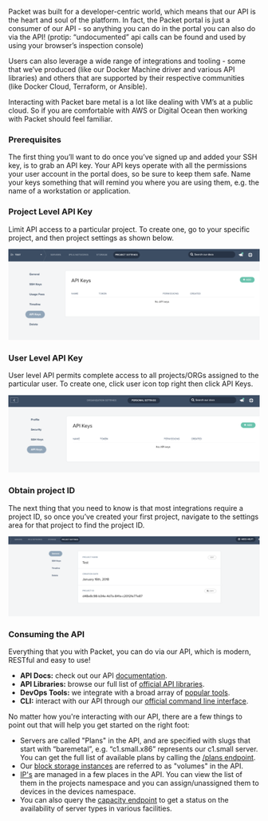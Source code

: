 <!-- <meta>
{
    "title":"API",
    "description":"An introduction to the Packet API.",
    "tag":["API", "Integrations", "Libraries"],
    "seo-title": "Packet Bare Metal API Documents",
    "seo-description": "An introduction to the Packet API.",
    "og-title": "Overview",
    "og-description": "An introduction to the Packet API."
}
</meta> -->

Packet was built for a developer-centric world, which means that our API is the heart and soul of the platform. In fact, the Packet portal is just a consumer of our API - so anything you can do in the portal you can also do via the API! (protip: “undocumented” api calls can be found and used by using your browser’s inspection console)

Users can also leverage a wide range of integrations and tooling - some that we’ve produced (like our Docker Machine driver and various API libraries) and others that are supported by their respective communities (like Docker Cloud, Terraform, or Ansible).

Interacting with Packet bare metal is a lot like dealing with VM’s at a public cloud.  So if you are comfortable with AWS or Digital Ocean then working with Packet should feel familiar.

### Prerequisites

The first thing you’ll want to do once you’ve signed up and added your SSH key, is to grab an API key. Your API keys operate with all the permissions your user account in the portal does, so be sure to keep them safe. Name your keys something that will remind you where you are using them, e.g. the name of a workstation or application.

### Project Level API Key

Limit API access  to a particular project. To create one, go to your specific project, and then project settings as shown below.

![project settings](/images/api-integrations/Project-API-Key.png)

### User Level API Key

User level API permits complete access to all projects/ORGs assigned to the particular user. To create one, click user icon top right then click API Keys.

![user API key](/images/api-integrations/User-API-key.png)

### Obtain project ID

The next thing that you need to know is that most integrations require a project ID, so once you’ve created your first project, navigate to the settings area for that project to find the project ID.

![project ID](/images/api-integrations/Project-ID.png)

### Consuming the API

Everything that you with Packet, you can do via our API, which is modern, RESTful and easy to use!

* __API Docs:__ check out our API [documentation](https://www.packet.com/developers/api/).
* __API Libraries:__ browse our full list of [official API libraries](https://www.packet.com/developers/libraries/).
* __DevOps Tools:__ we integrate with a broad array of [popular tools](https://www.packet.com/developers/integrations/).
* __CLI:__ interact with our API through our [official command line interface](https://github.com/packethost/packet-cli).


No matter how you're interacting with our API, there are a few things to point out that will help you get started on the right foot:

* Servers are called "Plans" in the API, and are specified with slugs that start with “baremetal”, e.g. “c1.small.x86” represents our c1.small server. You can get the full list of available plans by calling the [/plans endpoint](https://www.packet.com/developers/api/plans).  
* Our [block storage instances](https://www.packet.com/developers/api/volumes) are referred to as "volumes" in the API.  
* [IP's](https://www.packet.com/developers/api/ipaddresses) are managed in a few places in the API. You can view the list of them in the projects namespace and you can assign/unassigned them to devices in the devices namespace.
* You can also query the [capacity endpoint](https://www.packet.com/developers/api/capacity) to get a status on the availability of server types in various facilities.
